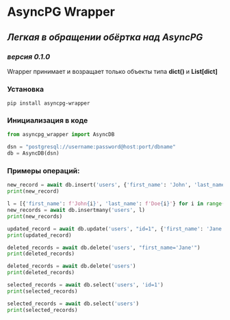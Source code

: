 # AsyncPG Wrapper
## _Легкая в обращении обёртка над AsyncPG_
### _версия 0.1.0_

Wrapper принимает и возращает только объекты типа __dict()__ и __List[dict]__

### Установка
```shell
pip install asyncpg-wrapper
```
### Инициализация в коде
```python
from asyncpg_wrapper import AsyncDB

dsn = "postgresql://username:password@host:port/dbname"
db = AsyncDB(dsn)
```

### Примеры операций:

```python
new_record = await db.insert('users', {'first_name': 'John', 'last_name': 'Doe'})
print(new_record)
```

```python
l = [{'first_name': f'John{i}', 'last_name': f'Doe{i}'} for i in range(0, 1000)]
new_records = await db.insertmany('users', l)
print(new_records)
```

```python
updated_record = await db.update('users', "id=1", {'first_name': 'Jane'})
print(updated_record)
```

```python
deleted_records = await db.delete('users', "first_name='Jane'")
print(deleted_records)
```

```python
deleted_records = await db.delete('users')
print(deleted_records)
```

```python
selected_records = await db.select('users', 'id=1')
print(selected_records)
```

```python
selected_records = await db.select('users')
print(selected_records)
```
